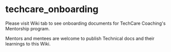# techcare_onboarding
Please visit Wiki tab to see onboarding documents for TechCare Coaching's Mentorship program.

Mentors and mentees are welcome to publish Technical docs and their learnings to this Wiki.
